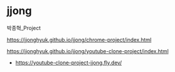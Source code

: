 # jjong
박종혁_Project


https://jjonghyuk.github.io/jjong/chrome-project/index.html

https://jjonghyuk.github.io/jjong/youtube-clone-project/index.html

  - https://youtube-clone-project-jjong.fly.dev/
